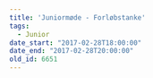 ```yaml
---
title: 'Juniormøde - Forløbstanke'
tags:
  - Junior
date_start: "2017-02-28T18:00:00"
date_end: "2017-02-28T20:00:00"
old_id: 6651
---
```

